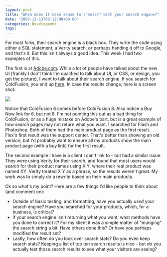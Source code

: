 ```yaml
---
layout: post
title: "When does it make sense to \"mess\" with your search engine?"
date: "2007-12-13T09:12:00+06:00"
categories: Development 
tags: 
---
```


For most folks, their search engine is a black box. They write the code using either a SQL statement, a Verity search, or perhaps handing it off to Google, and that's it. But this isn't always a good idea. This week I had two examples of this.

The first is at <a href="http://www.adobe.com">Adobe.com</a>. While a lot of people have talked about the new UI (frankly I don't think I'm qualified to talk about UI, or CSS, or design, you get the picture), I want to talk about their search engine. If you search for ColdFusion, you end up <a href="http://www.adobe.com/cfusion/search/index.cfm?loc=en_us&term=coldfusion">here</a>. In case the results change, here is a screen shot:

<img src="https://static.raymondcamden.com/images/Picture 7.png">

Notice that ColdFusion 6 comes before ColdFusion 8. Also notice a Buy Now link for 6, but not 8. I'm not pointing this out as a bad thing for ColdFusion, or as a huge mistake on Adobe's part, but is a great example of how search pages may not return what you want. I searched for Flash and Photoshop. Both of them had the main product page as the first result. Flex's first result was the support center. That's better than showing an old version, but I'd probably want to ensure all my products show the main product page (with a buy link) for the first result.

The second example I have is a client I can't link to - but had a similar issue. They were using Verity for their search, and found that most users would search for their product names using X Y, where their real product was named XY. Verity treated X Y as a phrase, so the results weren't great. My work was to simply do a rewrite based on their main products.

Ok so what's my point? Here are a few things I'd like people to think about (and comment on):

<ul>
<li>Outside of basic testing, and formatting, have you actually <i>used</i> your search engine? Have you searched for your products, which, for a business, is critical?
<li>If your search engine isn't returning what you want, what methods have you done to correct it? For my client it was a simple matter of "munging" the search string a bit. Have others done this? Or have you perhaps modified the result set?
<li>Lastly, how often do you look over search stats? Do you even keep search stats? Keeping a list of top ten search results is nice - but do you actually test those search results to see what your visitors are seeing?
</ul>